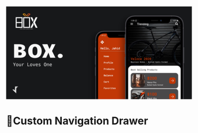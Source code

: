 ![GitHub Cards Preview](https://github.com/JahidHasanCO/Custom-Navigation-Drawer/blob/master/ART/cover.png)

# 🔖Custom Navigation Drawer
